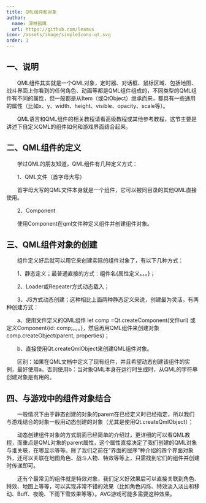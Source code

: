 ```yaml
---
title: QML组件和对象
author:
  name: 深林孤鹰
  url: https://github.com/leamus
icon: /assets/image/simpleIcons-qt.svg
order: 1
---
```


## 一、说明

&emsp;&emsp;QML组件其实就是一个QML对象，定时器、对话框、鼠标区域、包括地图、战斗界面上你看到的任何角色、动画等都是QML组件组成的，不同类型的QML组件有不同的属性，但一般都是从Item（或QtObject）继承而来，都具有一些通用的属性（比如x、y、width、height、visible、opacity、scale等）。

&emsp;&emsp;QML语言和QML组件的相关教程请看高级教程或其他参考教程，这节主要是讲述下自定义QML的组件如何和游戏界面结合起来。

## 二、QML组件的定义

&emsp;&emsp;学过QML的朋友知道，QML组件有几种定义方式：

&emsp;&emsp;1、QML文件（首字母大写）

&emsp;&emsp;首字母大写的QML文件本身就是一个组件，它可以被同目录的其他QML直接使用。

&emsp;&emsp;2、Component

&emsp;&emsp;使用Component在qml文件种定义组件并创建组件对象。

## 三、QML组件对象的创建

&emsp;&emsp;组件定义好后就可以用它来创建实际的组件对象了，有以下几种方式：

&emsp;&emsp;1、静态定义；最普通直接的方式：组件名{属性定义。。。}；

&emsp;&emsp;2、Loader或Repeater方式动态载入；

&emsp;&emsp;3、JS方式动态创建；这种相比上面两种静态定义来说，创建最为灵活，有两种创建方式：

&emsp;&emsp;a、使用文件定义的QML组件 let comp =Qt.createComponent(文件url)
或 定义Component{id: comp;。。。}，然后再用QML组件来创建对象comp.createObject(parent, properties)；

&emsp;&emsp;b、直接使用Qt.createQmlObject来创建QML组件对象。

&emsp;&emsp;区别：如果在QML文档中定义了现有组件，并且希望动态创建该组件的实例，最好使用a。否则使用b：当对象QML本身在运行时生成时，从QML的字符串创建对象是有用的。

## 四、与游戏中的组件对象结合

&emsp;&emsp;一般情况下由于静态创建的对象的parent在已经定义时已经指定，所以我们与游戏结合的对象一般用动态创建的对象（尤其是使用Qt.createQmlObject）；

&emsp;&emsp;动态创建组件对象的方式前面已经简单的介绍过，更详细的可以看QML教程，而重点是QML对象的parent属性，这个属性直接决定了我们创建的QML对象与谁关联，在哪显示等等。除了我们之前在“界面的层序”种介绍的四个界面对象外，还可以关联在地图角色、战斗人物、特效等等上，只需找到它们的组件并创建时传递即可。

&emsp;&emsp;还有个最常见的组件就是特效对象，我们定义好效果后可以直接关联到角色、特效、地图上等等，可以实现非常不错的效果（比如角色闪烁、特效淡入淡出和移动、Buff、夜晚、下雨下雪效果等等）。AVG游戏可能多需要这种效果。
